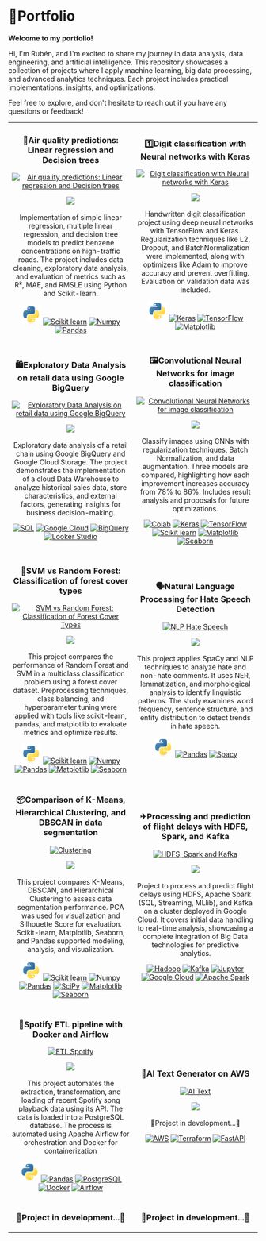# 💼Portfolio

**Welcome to my portfolio!**

Hi, I'm Rubén, and I'm excited to share my journey in data analysis, data engineering, and artificial intelligence. This repository showcases a collection of projects where I apply machine learning, big data processing, and advanced analytics techniques. Each project includes practical implementations, insights, and optimizations.

Feel free to explore, and don't hesitate to reach out if you have any questions or feedback! 

<!----------------------------------------------------------------------------------------------->
<!-------------------------------------1a tabla, 1a fila ---------------------------------------->
<!----------------------------------------------------------------------------------------------->
<table>
<tr>
<td width="50%">
<h3 align="center">💨Air quality predictions: Linear regression and Decision trees</h3>
<div align="center">
<a href="https://github.com/Rubenjme/air-quality-predictions-rf-lr" target="_blank"><img src="https://img.freepik.com/fotos-premium/calidad-aire-disminuye-debido-actividades-industriales-que-empeoran-niveles-contaminacion_795881-12126.jpg" width="400" alt="Air quality predictions: Linear regression and Decision trees"></a>
  
<p>
<a href="https://github.com/Rubenjme/air-quality-predictions-rf-lr" target="_blank">
<img src="https://img.shields.io/badge/Go to the project-ff9?style=for-the-badge&logo=github&logoColor=black">
</a>
</p>

<p>Implementation of simple linear regression, multiple linear regression, and decision tree models to predict benzene concentrations on high-traffic roads. The project includes data cleaning, exploratory data analysis, and evaluation of metrics such as R², MAE, and RMSLE using Python and Scikit-learn.</p>
<p align="center">
<a href="https://www.python.org" title="Python"> <img src="https://raw.githubusercontent.com/devicons/devicon/master/icons/python/python-original.svg" alt="python" width="40" height="40" /></a> <!-- Python -->
<a href="https://scikit-learn.org" title="Scikit Learn"> <img src="https://cdn.jsdelivr.net/gh/devicons/devicon@latest/icons/scikitlearn/scikitlearn-original.svg" alt="Scikit learn" width="47" height="47" /></a> <!-- Scikit learn -->
<a href="https://numpy.org" title="Numpy"> <img src="https://cdn.jsdelivr.net/gh/devicons/devicon@latest/icons/numpy/numpy-original.svg" alt="Numpy" width="40" height="40" /></a> <!-- Numpy -->
<a href="https://pandas.pydata.org" title="Pandas"> <img src="https://i.imgur.com/SR9zwnD.png" alt="Pandas" width="48" height="41" /></a> <!-- Pandas -->
</p>
</div>                                                                                      
</td>       


<!----------------------------------------------------------------------------------------------->
<!----------------------------------------------------------------------------------------------->

<td width="50%">
<h3 align="center">1️⃣Digit classification with Neural networks with Keras</h3>
<div align="center">
<a href="https://github.com/Rubenjme/air-quality-predictions-rf-lr" target="_blank"><img src="https://us.123rf.com/450wm/pitsvector/pitsvector1610/pitsvector161000057/67579683-resumen-de-fondo-n%C3%BAmeros-digitales.jpg" width="445" height = "260" alt="Digit classification with Neural networks with Keras"></a>

<p>
<a href="https://github.com/Rubenjme/Digit-classification" target="_blank">
<img src="https://img.shields.io/badge/Go to the project-1e4fa8?style=for-the-badge&logo=github&logoColor=black">
</a>
</p>

<p> Handwritten digit classification project using deep neural networks with TensorFlow and Keras. Regularization techniques like L2, Dropout, and BatchNormalization were implemented, along with optimizers like Adam to improve accuracy and prevent overfitting. Evaluation on validation data was included. </p>

<p align="center">
<a href="https://www.python.org" title="Python"> <img src="https://raw.githubusercontent.com/devicons/devicon/master/icons/python/python-original.svg" alt="python" width="40" height="40" /></a> <!-- Python -->
<a href="https://keras.io" title="Keras"> <img src="https://cdn.jsdelivr.net/gh/devicons/devicon@latest/icons/keras/keras-original.svg" alt="Keras" width="37" height="37" /></a> <!-- Keras -->
<a href="https://www.tensorflow.org" title="TensorFlow"> <img src="https://cdn.jsdelivr.net/gh/devicons/devicon@latest/icons/tensorflow/tensorflow-original.svg" alt="TensorFlow" width="37" height="37" /></a> <!-- TensorFlow -->
<a href="https://matplotlib.org" title="Matplotlib"> <img src="https://cdn.jsdelivr.net/gh/devicons/devicon@latest/icons/matplotlib/matplotlib-original.svg" alt="Matplotlib" width="37" height="37" /></a> <!-- Matplotlib -->
</p>
</div>                                                                                      
</td> 


<!----------------------------------------------------------------------------------------------->
<!-------------------------------------1a tabla, 2a fila ---------------------------------------->
<!----------------------------------------------------------------------------------------------->

<tr>
<td width="50%">
<h3 align="center">🛍️Exploratory Data Analysis on retail data using Google BigQuery</h3>
<div align="center">
<a href="https://github.com/Rubenjme/BigQuery_Exploratory_Data_Analysis" target="_blank"><img src="https://i.imgur.com/m9K9DDP.jpeg" width="440" height = "235" alt="Exploratory Data Analysis on retail data using Google BigQuery"></a>

<p>
<a href="https://github.com/Rubenjme/BigQuery_Exploratory_Data_Analysis" target="_blank">
<img src="https://img.shields.io/badge/Go to the project-9755d9?style=for-the-badge&logo=github&logoColor=black">
</a>
</p>

<p> Exploratory data analysis of a retail chain using Google BigQuery and Google Cloud Storage. The project demonstrates the implementation of a cloud Data Warehouse to analyze historical sales data, store characteristics, and external factors, generating insights for business decision-making. </p>
      
<p align="center">
<a href="https://es.wikipedia.org/wiki/SQL" title="SQL"> <img src="https://cdn.jsdelivr.net/gh/devicons/devicon@latest/icons/azuresqldatabase/azuresqldatabase-original.svg" alt="SQL" width="40" height="40" /></a> <!-- SQL -->
<a href="https://www.cloud.google.com" title="Google Cloud"> <img src="https://cdn.jsdelivr.net/gh/devicons/devicon@latest/icons/googlecloud/googlecloud-original.svg" alt="Google Cloud" width="40" height="40" /></a> <!-- Google Cloud -->
<a href="https://cloud.google.com/bigquery?hl=es_419" title="BigQuery"> <img src="https://i.imgur.com/jyvi4ZT.png" alt="BigQuery" width="44" height="44" /></a> <!-- BigQuery -->
<a href="https://lookerstudio.google.com/" title="Looker Studio"> <img src="https://funnel.io/hubfs/Looker%20Studio%20png%20logo.png" alt="Looker Studio" width="44" height="44" /></a> <!-- Looker Studio -->
</p>
</div>                                                                                      
</td> 
  

  
<td width="50%">
<h3 align="center">🖼️Convolutional Neural Networks for image classification</h3>
<div align="center">
<a href="https://github.com/Rubenjme/Image_Classification_CNN" target="_blank"><img src="https://img.freepik.com/fotos-premium/hombre-mirando-pintura-palabra-tierra-ella_662214-533509.jpg" width="440" height = "235" alt="Convolutional Neural Networks for image classification"></a>

<p>
<a href="https://github.com/Rubenjme/Image_Classification_CNN" target="_blank">
<img src="https://img.shields.io/badge/Go to the project-8c604a?style=for-the-badge&logo=github&logoColor=black">
</a>
</p>

<p>Classify images using CNNs with regularization techniques, Batch Normalization, and data augmentation. Three models are compared, highlighting how each improvement increases accuracy from 78% to 86%. Includes result analysis and proposals for future optimizations. </p>
      
<p align="center">
<a href="https://colab.research.google.com" title="Google Colab"> <img src="https://registry.npmmirror.com/@lobehub/icons-static-png/latest/files/dark/colab-color.png" alt="Colab" width="40" height="40" /></a> <!-- Colab -->
<a href="https://keras.io" title="Keras"> <img src="https://cdn.jsdelivr.net/gh/devicons/devicon@latest/icons/keras/keras-original.svg" alt="Keras" width="37" height="37" /></a> <!-- Keras -->
<a href="https://www.tensorflow.org" title="TensorFlow"> <img src="https://cdn.jsdelivr.net/gh/devicons/devicon@latest/icons/tensorflow/tensorflow-original.svg" alt="TensorFlow" width="37" height="37" /></a> <!-- TensorFlow -->
<a href="https://scikit-learn.org" title="Scikit Learn"> <img src="https://cdn.jsdelivr.net/gh/devicons/devicon@latest/icons/scikitlearn/scikitlearn-original.svg" alt="Scikit learn" width="47" height="47" /></a> <!-- Scikit learn -->
<a href="https://matplotlib.org" title="Matplotlib"> <img src="https://cdn.jsdelivr.net/gh/devicons/devicon@latest/icons/matplotlib/matplotlib-original.svg" alt="Matplotlib" width="37" height="37" /></a> <!-- Matplotlib -->
<a href="https://seaborn.pydata.org" title="Seaborn"> <img src="https://i.imgur.com/cASQ9q1.png" alt="Seaborn" width="40" height="40" /></a> <!-- Seaborn -->
</p>

</div>
</td>
</tr>


<!----------------------------------------------------------------------------------------------->
<!-------------------------------------1a tabla, 3a fila ---------------------------------------->
<!----------------------------------------------------------------------------------------------->
<tr>
<td width="50%">
<h3 align="center">🌲SVM vs Random Forest: Classification of forest cover types</h3>
<div align="center">
<a href="https://github.com/Rubenjme/SVM_RF_Covertype" target="_blank"><img src="https://aventura-amazonia.com/laravel-filemanager/files/shares/Planeta%20Aventura/20210202.%20Los%20bosques/bosque.jpg" width="440" height = "235" alt="SVM vs Random Forest: Classification of Forest Cover Types"></a>

<p>
<a href="https://github.com/Rubenjme/SVM_RF_Covertype" target="_blank">
<img src="https://img.shields.io/badge/Go to the project-1b8c2f?style=for-the-badge&logo=github&logoColor=black">
</a>
</p>

<p>This project compares the performance of Random Forest and SVM in a multiclass classification problem using a forest cover dataset. Preprocessing techniques, class balancing, and hyperparameter tuning were applied with tools like scikit-learn, pandas, and matplotlib to evaluate metrics and optimize results.</p>
      
<p align="center">
<a href="https://www.python.org" title="Python"> <img src="https://raw.githubusercontent.com/devicons/devicon/master/icons/python/python-original.svg" alt="python" width="40" height="40" /></a> <!-- Python -->
<a href="https://scikit-learn.org" title="Scikit Learn"> <img src="https://cdn.jsdelivr.net/gh/devicons/devicon@latest/icons/scikitlearn/scikitlearn-original.svg" alt="Scikit learn" width="47" height="47" /></a> <!-- Scikit learn -->
<a href="https://numpy.org" title="Numpy"> <img src="https://cdn.jsdelivr.net/gh/devicons/devicon@latest/icons/numpy/numpy-original.svg" alt="Numpy" width="40" height="40" /></a> <!-- Numpy -->
<a href="https://pandas.pydata.org" title="Pandas"> <img src="https://i.imgur.com/SR9zwnD.png" alt="Pandas" width="48" height="41" /></a> <!-- Pandas -->
<a href="https://matplotlib.org" title="Matplotlib"> <img src="https://cdn.jsdelivr.net/gh/devicons/devicon@latest/icons/matplotlib/matplotlib-original.svg" alt="Matplotlib" width="37" height="37" /></a> <!-- Matplotlib -->
<a href="https://seaborn.pydata.org" title="Seaborn"> <img src="https://i.imgur.com/cASQ9q1.png" alt="Seaborn" width="40" height="40" /></a> <!-- Seaborn -->
</p>
</div>
</td>



<td width="50%">
<h3 align="center">🗣Natural Language Processing for Hate Speech Detection</h3>
<div align="center">
<a href="https://github.com/Rubenjme/NLP_spaCy" target="_blank"><img src="https://i0.wp.com/cjp.org.in/wp-content/uploads/2018/01/Hate-Speech-FE-Legal-Resource.png?fit=1020%2C534&ssl=1" width="440" height = "235" alt="NLP Hate Speech"></a>

<p>
<a href="https://github.com/Rubenjme/NLP_spaCy" target="_blank">
<img src="https://img.shields.io/badge/Go to the project-e65757?style=for-the-badge&logo=github&logoColor=black">
</a>
</p>

<p>This project applies SpaCy and NLP techniques to analyze hate and non-hate comments. It uses NER, lemmatization, and morphological analysis to identify linguistic patterns. The study examines word frequency, sentence structure, and entity distribution to detect trends in hate speech.</p>
      
<p align="center">
<a href="https://www.python.org" title="Python"> <img src="https://raw.githubusercontent.com/devicons/devicon/master/icons/python/python-original.svg" alt="python" width="40" height="40" /></a> <!-- Python -->
<a href="https://pandas.pydata.org" title="Pandas"> <img src="https://i.imgur.com/SR9zwnD.png" alt="Pandas" width="48" height="41" /></a> <!-- Pandas -->
<a href="https://spacy.io" title="Spacy"> <img src="https://assets.eweek.com/uploads/2024/04/spacy-icon.png" alt="Spacy" width="45" height="41" /></a> <!-- Spacy -->
</p>
</div>
</td>
</tr>

<!----------------------------------------------------------------------------------------------->
<!-------------------------------------1a tabla, 4a fila ---------------------------------------->
<!----------------------------------------------------------------------------------------------->

<tr>
<td width="50%">
<h3 align="center">📦Comparison of K-Means, Hierarchical Clustering, and DBSCAN in data segmentation</h3>
<div align="center">
<a href="https://github.com/Rubenjme/Unsupervised_Learning_Clusters" target="_blank"><img src="https://www.shutterstock.com/image-photo/big-data-analysis-ai-technology-600nw-2300417929.jpg" width="440" height = "235" alt="Clustering"></a>

<p>
<a href="https://github.com/Rubenjme/Unsupervised_Learning_Clusters" target="_blank">
<img src="https://img.shields.io/badge/Go to the project-308dd9?style=for-the-badge&logo=github&logoColor=black">
</a>
</p>

<p>This project compares K-Means, DBSCAN, and Hierarchical Clustering to assess data segmentation performance. PCA was used for visualization and Silhouette Score for evaluation. Scikit-learn, Matplotlib, Seaborn, and Pandas supported modeling, analysis, and visualization.</p>
    
<p align="center">
<a href="https://www.python.org" title="Python"> <img src="https://raw.githubusercontent.com/devicons/devicon/master/icons/python/python-original.svg" alt="python" width="40" height="40" /></a> <!-- Python -->
<a href="https://scikit-learn.org" title="Scikit Learn"> <img src="https://cdn.jsdelivr.net/gh/devicons/devicon@latest/icons/scikitlearn/scikitlearn-original.svg" alt="Scikit learn" width="47" height="47" /></a> <!-- Scikit learn -->
<a href="https://numpy.org" title="Numpy"> <img src="https://cdn.jsdelivr.net/gh/devicons/devicon@latest/icons/numpy/numpy-original.svg" alt="Numpy" width="40" height="40" /></a> <!-- Numpy -->
<a href="https://pandas.pydata.org" title="Pandas"> <img src="https://i.imgur.com/SR9zwnD.png" alt="Pandas" width="48" height="41" /></a> <!-- Pandas -->
<a href="https://scipy.org" title="SciPy"> <img src="https://numfocus.org/wp-content/uploads/2017/11/scipy_logo300x300.png" alt="SciPy" width="40" height="40" /></a> <!-- SciPy-->
<a href="https://matplotlib.org" title="Matplotlib"> <img src="https://cdn.jsdelivr.net/gh/devicons/devicon@latest/icons/matplotlib/matplotlib-original.svg" alt="Matplotlib" width="37" height="37" /></a> <!-- Matplotlib -->
<a href="https://seaborn.pydata.org" title="Seaborn"> <img src="https://i.imgur.com/cASQ9q1.png" alt="Seaborn" width="40" height="40" /></a> <!-- Seaborn -->
</p>

</div>
</td>


<td width="50%">
<h3 align="center">✈Processing and prediction of flight delays with HDFS, Spark, and Kafka</h3>
<div align="center">
<a href="https://github.com/Rubenjme/data_processing_hdfs_spark_mllib_kafka" target="_blank"><img src="https://static.vecteezy.com/system/resources/thumbnails/024/637/674/small_2x/jet-plane-in-flight-generative-ai-photo.jpg" width="400" alt="HDFS, Spark and Kafka"></a>
<p>
<a href="https://github.com/Rubenjme/data_processing_hdfs_spark_mllib_kafka" target="_blank">
<img src="https://img.shields.io/badge/Go to the project-b3e6f5?style=for-the-badge&logo=github&logoColor=black">
</a>
</p>
<p>Project to process and predict flight delays using HDFS, Apache Spark (SQL, Streaming, MLlib), and Kafka on a cluster deployed in Google Cloud. It covers initial data handling to real-time analysis, showcasing a complete integration of Big Data technologies for predictive analytics.</p>

<p align="center">
<a href="https://hadoop.apache.org" title="Hadoop"> <img src="https://i.imgur.com/83PZnwA.png" alt="Hadoop" width="50" height="50" /></a> <!-- Hadoop -->
<a href="https://kafka.apache.org" title="Apache Kafka"> <img src="https://i.imgur.com/MFcdpIP.png" alt="Kafka" width="44" height="44" /></a> <!-- Kafka -->
<a href="https://jupyter.org" title="Jupyter"> <img src="https://cdn.jsdelivr.net/gh/devicons/devicon@latest/icons/jupyter/jupyter-original-wordmark.svg" alt="Jupyter" width="40" height="40" /></a> <!-- Jupyter -->
<a href="https://www.cloud.google.com" title="Google Cloud"> <img src="https://cdn.jsdelivr.net/gh/devicons/devicon@latest/icons/googlecloud/googlecloud-original.svg" alt="Google Cloud" width="40" height="40" /></a> <!-- Google Cloud -->
<a href="https://spark.apache.org" title="Apache Spark"> <img src="https://i.imgur.com/0qZULBd.png" alt="Apache Spark" width="55" height="33" /></a> <!-- Apache Spark -->
</p>
</div>                                                                                   
</td>       
</tr>


<!----------------------------------------------------------------------------------------------->
<!-------------------------------------1a tabla, 5a fila ---------------------------------------->
<!----------------------------------------------------------------------------------------------->

<tr>
<td width="50%">
<h3 align="center">🎵Spotify ETL pipeline with Docker and Airflow</h3>          
<div align="center">
<a href="https://github.com/Rubenjme/Spotify_ETL" target="_blank"><img src="https://img.freepik.com/fotos-premium/fondo-concierto-hd-8k-papel-pared-imagen-fotografica-stock_1066384-65.jpg" width="400" alt="ETL Spotify"></a>
<p>
<a href="https://github.com/Rubenjme/Spotify_ETL" target="_blank">
<img src="https://img.shields.io/badge/Go to the project-8c5d9e?style=for-the-badge&logo=github&logoColor=black">
</a>
</p>
<p>  This project automates the extraction, transformation, and loading of recent Spotify song playback data using its API. The data is loaded into a PostgreSQL database. The process is automated using Apache Airflow for orchestration and Docker for containerization </p>

<p align="center">
<a href="https://www.python.org" title="Python"> <img src="https://raw.githubusercontent.com/devicons/devicon/master/icons/python/python-original.svg" alt="python" width="40" height="40" /></a> <!-- Python -->
<a href="https://pandas.pydata.org" title="Pandas"> <img src="https://i.imgur.com/SR9zwnD.png" alt="Pandas" width="48" height="41" /></a> <!-- Pandas -->
<a href="https://www.postgresql.org" title="PostgreSQL"> <img src="https://cdn.jsdelivr.net/gh/devicons/devicon@latest/icons/postgresql/postgresql-original.svg" alt="PostgreSQL" width="40" height="40" /></a> <!-- PostgreSQL -->
<a href="https://www.docker.com" title="Docker"> <img src="https://cdn.jsdelivr.net/gh/devicons/devicon@latest/icons/docker/docker-original.svg" alt="Docker" width="50" height="50" /></a> <!-- Docker -->
<a href="https://airflow.apache.org" title="Airflow"> <img src="https://cdn.jsdelivr.net/gh/devicons/devicon@latest/icons/apacheairflow/apacheairflow-original.svg" alt="Airflow" width="40" height="37" /></a> <!-- Airflow -->
</p>
</div>
</td>


<td width="50%">
<h3 align="center">🤖AI Text Generator on AWS</h3>          
<div align="center">
<a href="https://github.com/Rubenjme/Spotify_ETL" target="_blank"><img src="https://img.freepik.com/fotos-premium/chatgpt-ai-robot-responde-preguntas-escribe-papel-ia-generativa_634358-454.jpg" width="400" alt="AI Text"></a>
<p>
<a href="https://github.com/Rubenjme/Spotify_ETL" target="_blank">
<img src="https://img.shields.io/badge/Go to the project-ad8945?style=for-the-badge&logo=github&logoColor=black">
</a>
</p>
  
<p>🚧Project in development...🚧</p>

<p align="center">
<a href="https://aws.amazon.com" title="AWS"> <img src="https://cdn.jsdelivr.net/gh/devicons/devicon@latest/icons/amazonwebservices/amazonwebservices-plain-wordmark.svg" alt="AWS" width="50" height="43" /></a> <!-- AWS -->
<a href="https://www.terraform.io" title="Terraform"> <img src="https://cdn.jsdelivr.net/gh/devicons/devicon@latest/icons/terraform/terraform-original.svg" alt="Terraform" width="43" height="42" /></a> <!-- Terraform-->
<a href="https://fastapi.tiangolo.com" title="FastAPI"> <img src="https://cdn.jsdelivr.net/gh/devicons/devicon@latest/icons/fastapi/fastapi-original.svg" alt="FastAPI" width="40" height="40" /></a> <!-- FastAPI-->
</p>    



</td>
</tr>


<!----------------------------------------------------------------------------------------------->
<!-------------------------------------1a tabla, 6a fila ---------------------------------------->
<!----------------------------------------------------------------------------------------------->
<tr>
<td width="50%">
<h3 align="center">🚧Project in development...🚧</h3>
</td>


<td width="50%">
<h3 align="center">🚧Project in development...🚧</h3>
</td>
</tr>



</table>


<!-- Iconos
<img src="https://img.icons8.com/color/48/000000/react-native.png" alt="React" width="30"> <!-- React --
<img src="https://img.icons8.com/color/48/000000/firebase.png" alt="Firebase" width="30"> <!-- Firebase --
<a href="https://www.python.org" title="Python"> <img src="https://raw.githubusercontent.com/devicons/devicon/master/icons/python/python-original.svg" alt="python" width="40" height="40" /></a> <!-- Python --
<a href="https://scikit-learn.org" title="Scikit Learn"> <img src="https://cdn.jsdelivr.net/gh/devicons/devicon@latest/icons/scikitlearn/scikitlearn-original.svg" alt="Scikit learn" width="47" height="47" /></a> <!-- Scikit learn --
<a href="https://numpy.org" title="Numpy"> <img src="https://cdn.jsdelivr.net/gh/devicons/devicon@latest/icons/numpy/numpy-original.svg" alt="Numpy" width="40" height="40" /></a> <!-- Numpy --
<a href="https://pandas.pydata.org" title="Pandas"> <img src="https://i.imgur.com/SR9zwnD.png" alt="Pandas" width="48" height="41" /></a> <!-- Pandas --
<a href="https://scipy.org" title="SciPy"> <img src="https://numfocus.org/wp-content/uploads/2017/11/scipy_logo300x300.png" alt="SciPy" width="40" height="40" /></a> <!-- SciPy--
<a href="https://spacy.io" title="Spacy"> <img src="https://assets.eweek.com/uploads/2024/04/spacy-icon.png" alt="Spacy" width="45" height="41" /></a> <!-- Spacy --
<a href="https://keras.io" title="Keras"> <img src="https://cdn.jsdelivr.net/gh/devicons/devicon@latest/icons/keras/keras-original.svg" alt="Keras" /></a> <!-- Keras --
<a href="https://www.tensorflow.org" title="TensorFlow"> <img src="https://cdn.jsdelivr.net/gh/devicons/devicon@latest/icons/tensorflow/tensorflow-original.svg" alt="TensorFlow" width="37" height="37" /></a> <!-- TensorFlow --
<a href="https://matplotlib.org" title="Matplotlib"> <img src="https://cdn.jsdelivr.net/gh/devicons/devicon@latest/icons/matplotlib/matplotlib-original.svg" alt="Matplotlib" width="37" height="37" /></a> <!-- Matplotlib --
<a href="https://spark.apache.org" title="Apache Spark"> <img src="https://i.imgur.com/0qZULBd.png" alt="Apache Spark" width="55" height="33" /></a> <!-- Apache Spark --
<a href="https://kafka.apache.org" title="Apache Kafka"> <img src="https://i.imgur.com/MFcdpIP.png" alt="Kafka" width="40" height="40" /></a> <!-- Kafka --
<a href="https://hadoop.apache.org" title="Hadoop"> <img src="https://i.imgur.com/83PZnwA.png" alt="Hadoop" width="50" height="50" /></a> <!-- Hadoop --       
<a href="aws.amazon.com" title="AWS"> <img src="https://cdn.jsdelivr.net/gh/devicons/devicon@latest/icons/amazonwebservices/amazonwebservices-plain-wordmark.svg" alt="AWS" width="50" height="43" /></a> <!-- AWS --
<a href="https://www.terraform.io" title="Terraform"> <img src="https://cdn.jsdelivr.net/gh/devicons/devicon@latest/icons/terraform/terraform-original.svg" alt="Terraform" width="43" height="42" /></a> <!-- Terraform--
<a href="https://fastapi.tiangolo.com" title="FastAPI"> <img src="https://cdn.jsdelivr.net/gh/devicons/devicon@latest/icons/fastapi/fastapi-original.svg" alt="FastAPI" width="40" height="40" /></a> <!-- FastAPI--
<a href="https://www.postgresql.org" title="PostgreSQL"> <img src="https://cdn.jsdelivr.net/gh/devicons/devicon@latest/icons/postgresql/postgresql-original.svg" alt="PostgreSQL" width="40" height="40" /></a> <!-- PostgreSQL --
<a href="https://www.docker.com" title="Docker"> <img src="https://cdn.jsdelivr.net/gh/devicons/devicon@latest/icons/docker/docker-original.svg" alt="Docker" width="50" height="50" /></a> <!-- Docker --
<a href="https://airflow.apache.org" title="Airflow"> <img src="https://cdn.jsdelivr.net/gh/devicons/devicon@latest/icons/apacheairflow/apacheairflow-original.svg" alt="Airflow" width="40" height="37" /></a> <!-- Airflow --
<a href="https://jupyter.org" title="Jupyter"> <img src="https://cdn.jsdelivr.net/gh/devicons/devicon@latest/icons/jupyter/jupyter-original-wordmark.svg" alt="Jupyter" width="40" height="40" /></a> <!-- Jupyter --
<a href="https://www.cloud.google.com" title="Google Cloud"> <img src="https://cdn.jsdelivr.net/gh/devicons/devicon@latest/icons/googlecloud/googlecloud-original.svg" alt="Google Cloud" width="40" height="40" /></a> <!-- Google Cloud --
<a href="https://lookerstudio.google.com/" title="Looker Studio"> <img src="https://funnel.io/hubfs/Looker%20Studio%20png%20logo.png" alt="Looker Studio" width="44" height="44" /></a> <!-- Looker Studio --


Para la paleta de colores -> https://icolorpalette.com/color
Para iconos -> https://devicon.dev
-->
